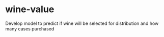 # wine-value
Develop model to predict if wine will be selected for distribution and how many cases purchased
